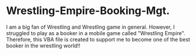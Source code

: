 # Wrestling-Empire-Booking-Mgt.
I am a big fan of Wrestling and Wrestling game in general. However, I struggled to play as a booker in a mobile game called "Wrestling Empire". Therefore, this VBA file is created to support me to become one of the best booker in the wrestling world!!

